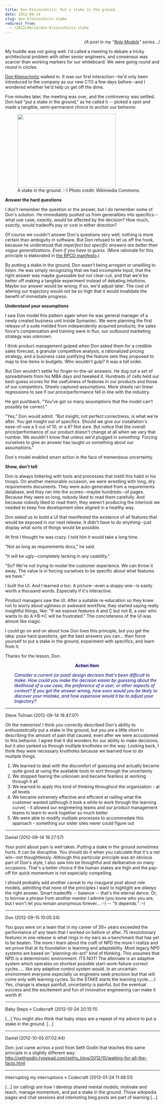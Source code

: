 ```yaml
---
title: Don Kleinschnitz: Put a stake in the ground.
date: 2012-09-14
slug: don-kleinschnitz-stake
redirect_from:
  - /2012/09/14/don-kleinschnitz-stake
---
```


<p style="text-align:right;"><em>(A post in my “<a href="/category/role-models/">Role Models</a>” series…)</em></p>
My huddle was not going well. I'd called a meeting to debate a tricky architectural problem with other senior engineers, and consensus was scarcer than working markers for our whiteboard. We were going round and round in circles.

<a href="http://www.linkedin.com/pub/don-kleinschnitz/1/779/6a4" target="_blank">Don Kleinschnitz</a> walked in. It was our first interaction--he'd only been introduced to the company as our new CTO a few days before--and I wondered whether he'd help us get off the dime.

Five minutes later, the meeting was over, and the controversy was settled. Don had "put a stake in the ground," as he called it -- picked a spot and made a tangible, semi-permanent choice to anchor our behavior.

<figure><img title="wooden stake" src="http://upload.wikimedia.org/wikipedia/commons/thumb/4/4b/Wooden_stake_holding_guy_rope.jpg/320px-Wooden_stake_holding_guy_rope.jpg" alt="" width="320" height="240" /><figcaption>A stake in the ground. :-) Photo credit: Wikimedia Commons.</figcaption></figure>

<strong>Answer the hard questions</strong>

I don't remember the question or the answer, but I do remember some of Don's solution. He immediately pushed us from generalities into specifics--what use case, <em>exactly</em>, would be affected by the decision? How much, <em>exactly</em>, would tradeoffs pay or cost in either direction?

Of course we couldn't answer Don's questions very well; nothing is more certain than ambiguity in software. But Don refused to let us off the hook, because he understood that <em>imperfect but specific answers are better than vague generalizations. Even if you have to guess.</em> (More rationale for this principle is elaborated in <a title="Role-Play Centered Design" href="role-play-centered-design.md" target="_blank">the RPCD manifesto</a>.)

By putting a stake in the ground, Don wasn't being arrogant or unwilling to listen. He was simply recognizing that we had incomplete input, that the right answer was maybe guessable but not clear-cut, and that we'd be better off making a tangible experiment instead of debating intuitions. Maybe our answer would be wrong; if so, we'd adjust later. The cost of altering our trajectory would not be so high that it would invalidate the benefit of immediate progress.

<strong>Understand your assumptions</strong>

I saw Don model this pattern again when he was general manager of a newly created business unit inside Symantec. We were planning the first release of a suite melded from independently acquired products; the sales force's compensation and training were in flux; our outbound marketing strategy was unknown.

I think product management gulped when Don asked them for a credible sales forecast, a granular competitive analysis, a rationalized pricing strategy, and a business case justifying the feature sets they proposed to map to line items in budgets. Who wouldn't gulp? It was a <em>tall</em> order.

But Don wouldn't settle for finger-in-the-air answers. He dug out a set of spreadsheets from his MBA days and tweaked it. Hundreds of cells held our best-guess scores for the usefulness of features in our products and those of our competitors. Sheets captured assumptions. More sheets ran linear regressions to see if our price/performance fell in line with the industry.

He got pushback. "You've got so many assumptions that the model can't possibly be correct."

"Yes," Don would admit. "But insight, not perfect correctness, is what we're after. You get insight out of specifics. Should we give our installation's ease-of-use a 5 out of 10, or a 6? Not sure. But notice that the overall price/performance of our product doesn't change at all when we vary that number. We wouldn't know that unless we'd plugged in <em>something</em>. Forcing ourselves to give an answer has taught us something about our assumptions."

Don's model enabled smart action in the face of tremendous uncertainty.

<strong>Show, don't tell</strong>

Don is always tinkering with tools and processes that instill this habit in his troops. On another memorable occasion, we were wrestling with long, dry requirements documents. They were auto-generated from a requirements database, and they ran into the scores--maybe hundreds--of pages. Because they were so long, nobody liked to read them carefully. And because nobody liked to read them, they weren't producing the interlock we needed to keep five development sites aligned in a healthy way.

Don asked us to build a UI that manifested the existence of all features that would be exposed in our next release. It didn't have to <em>do</em> anything--just display what sorts of things would be possible.

At first I thought he was crazy. I told him it would take a long time.

"Not as long as requirements docs," he said.

"It will be ugly--completely lacking in any usability."

"So? We're not trying to model the customer experience. We can throw it away. The value is in forcing ourselves to be specific about what features we have."

I built the UI. And I learned <em>a ton</em>. A picture--even a sloppy one--is easily worth a thousand words. Especially if it's interactive.

Product managers saw the UI. After a suitable re-education so they knew not to worry about ugliness or awkward workflow, they started saying really insightful things, like: "If we expose features A and C but not B, a user who wants to do A→B→C will be frustrated." The concreteness of the UI was almost like magic.

I could go on and on about how Don lives this principle, but you get the idea: pose hard questions, get the best answers you can… then force yourself to put a stake in the ground, experiment with specifics, and learn from it.

Thanks for the lesson, Don.
<p style="padding-left:30px;text-align:center;"><span style="color:#000080;"><strong>Action Item</strong></span></p>
<p style="padding-left:30px;"><span style="color:#000080;"><em>Consider a current (or past) design decision that's been difficult to make. How could you make the decision easier by guessing about the likelihood of a use case, the preference of a user, or other aspects of context? If you got the answer wrong, how soon would you be likely to discover your mistake, and how expensive would it be to adjust your trajectory?</em></span></p>

---

Steve Tolman (2012-09-14 18:47:07)

Oh the memories!  I think you correctly described Don's ability to *enthusiastically* put a stake in the ground, but you are a little short in describing the amount of pain that caused, even after we were accustomed to this behavior.  I agree that it did wonders for our ability to make decisions, but it also yanked us through multiple knotholes on the way.  Looking back, I think they were necessary knotholes because we learned how to do multiple things.
1. We learned to deal with the discomfort of guessing and actually became quite good at using the available tools to sort through the uncertainty
2. We stopped fearing the unknown and became fearless at working through it all
3. We learned to apply this kind of thinking throughout the organization - at all levels
4. We became extremely effective and efficient at nailing what the customer wanted (although it took a while to work through the learning curve) - it allowed our engineering teams and our product management teams to learn to work together so much better
5. We were able to modify multiple processes to accommodate this approach - something our sister sites never could figure out

---

Daniel (2012-09-14 19:27:57)

Your point about pain is well taken. Putting a stake in the ground sometimes hurts. It can be disruptive. You should do it when you calculate that it's a net win--not thoughtlessly. Although this particular principle was an obvious part of Don's style, I also saw him be thoughtful and deliberative on many occasions. That's a better choice if the human stakes are high and the pay-off for quick momentum is not especially compelling.

I should probably add another caveat to my inaugural post about role models, admitting that none of the principles I want to highlight are <em>always</em> the right answer. Smart tradeoffs -- balance -- that's the eternal dance. Or, to borrow a phrase from another mentor I admire (you know who you are, but I won't let you remain anonymous forever... :-) -- "It depends." :-)

---

Don (2012-09-15 10:05:24)

You guys were on a team that in my career of 30+ years exceeded the performance of any team that I worked on before or after. 75 revolutionary features in one release is what rings in my ears as a benchmark that has yet to be beaten.
The more I learn about the craft of NPD the more I realize and we prove that at its foundation is learning and adaptability.
Most legacy NPD systems are based on "planning-do-act" kind of thinking. This assumes that NPD is a deterministic environment. ITS NOT!
The alternate is an adaptive system which operates on shortest possible start-work-failure-correct cycles .... like any adaptive control system would.
In an uncertain environment everyone especially us engineers seek precision but that will come only with learning cycles. So the STAKE starts the learning cycle....:)
Yes, change is always painfull, uncertainty is painful, but the eventual success and the excitement and fun of innovative engineering can make it worth it!

---

Baby Steps &laquo; Codecraft (2012-10-24 20:15:11)

[...] You might also think that baby steps are a repeat of my advice to put a stake in the ground. [...]

---

Daniel (2012-10-05 07:02:44)

Don: just came across a post from Seth Godin that teaches this same principle in a slightly different way: http://sethgodin.typepad.com/seths_blog/2012/10/waiting-for-all-the-facts.html

---

Interrupting my interruptions &laquo; Codecraft (2013-01-24 11:48:51)

[...] (or calling) are how I develop shared mental models, motivate and teach, manage momentum, and put a stake in the ground. Those wikipedia pages and chat sessions and interesting blog posts are part of learning [...]